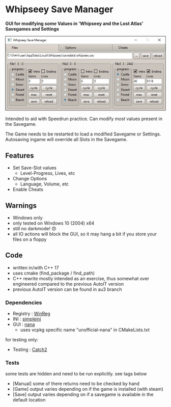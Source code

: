 # Whipseey Save Manager

**GUI for modifying *some* Values in 'Whipseey and the Lost Atlas' Savegames and Settings**

![Picture](WhipseeySaveManager.gif)

Intended to aid with Speedrun practice. Can modify *most* values present in the Savegame.

The Game needs to be restarted to load a modified Savegame or Settings. Autosaving ingame will override all Slots in the Savegame.

## Features

- Set Save-Slot values
  - Level-Progress, Lives, etc
- Change Options
  - Language, Volume, etc
- Enable Cheats

## Warnings

- Windows only
- only tested on Windows 10 (2004) x64
- still no darkmode! 😞
- all IO actions will block the GUI, so it may hang a bit if you store your files on a floppy

## Code

- written in/with C++ 17
- uses cmake (find_package / find_path)
- C++ rewrite mostly intended as an exercise, thus somewhat over engineered compared to the previous AutoIT version
- previous AutoIT version can be found in au3 branch

### Dependencies

- Registry : [WinReg](https://github.com/GiovanniDicanio/WinReg)
- INI : [simpleini](https://github.com/brofield/simpleini)
- GUI : [nana](https://github.com/cnjinhao/nana)
  - uses vcpkg specific name "unofficial-nana" in CMakeLists.txt

for testing only:
- Testing : [Catch2](https://github.com/catchorg/Catch2)

### Tests

some tests are hidden and need to be run explicitly. see tags below

- [Manual] some of there returns need to be checked by hand
- [Game] output varies depending on if the game is installed (with steam)
- [Save] output varies depending on if a savegame is available in the default location
